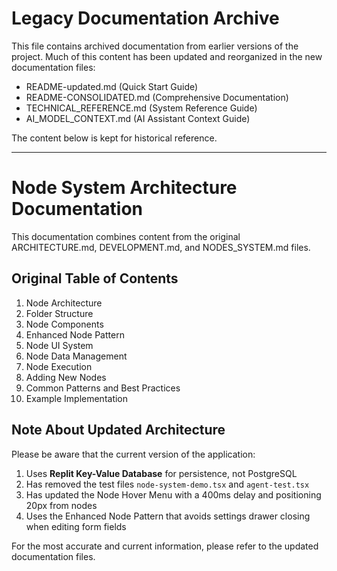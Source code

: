 # Legacy Documentation Archive

This file contains archived documentation from earlier versions of the project. Much of this content has been updated and reorganized in the new documentation files:

- README-updated.md (Quick Start Guide)  
- README-CONSOLIDATED.md (Comprehensive Documentation)
- TECHNICAL_REFERENCE.md (System Reference Guide)
- AI_MODEL_CONTEXT.md (AI Assistant Context Guide)

The content below is kept for historical reference.

---

# Node System Architecture Documentation

This documentation combines content from the original ARCHITECTURE.md, DEVELOPMENT.md, and NODES_SYSTEM.md files.

## Original Table of Contents
1. Node Architecture
2. Folder Structure
3. Node Components
4. Enhanced Node Pattern
5. Node UI System
6. Node Data Management
7. Node Execution
8. Adding New Nodes
9. Common Patterns and Best Practices
10. Example Implementation

## Note About Updated Architecture

Please be aware that the current version of the application:

1. Uses **Replit Key-Value Database** for persistence, not PostgreSQL
2. Has removed the test files `node-system-demo.tsx` and `agent-test.tsx`
3. Has updated the Node Hover Menu with a 400ms delay and positioning 20px from nodes
4. Uses the Enhanced Node Pattern that avoids settings drawer closing when editing form fields

For the most accurate and current information, please refer to the updated documentation files.